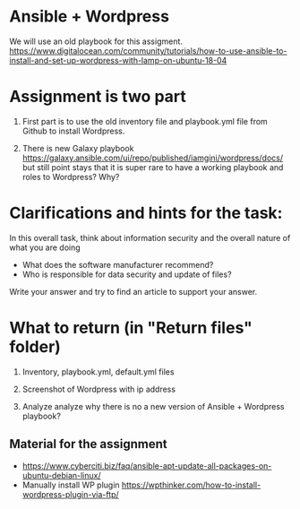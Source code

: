 # Ansible + Wordpress

We will use an old playbook for this assigment. https://www.digitalocean.com/community/tutorials/how-to-use-ansible-to-install-and-set-up-wordpress-with-lamp-on-ubuntu-18-04

# Assignment is two part
1) First part is to use the old inventory file and playbook.yml file from Github to install Wordpress.

2) There is new Galaxy playbook https://galaxy.ansible.com/ui/repo/published/iamgini/wordpress/docs/ but still point stays that it is super rare to have a working playbook and roles to Wordpress? Why?


# Clarifications and hints for the task:
In this overall task, think about information security and the overall nature of what you are doing
- What does the software manufacturer recommend?
- Who is responsible for data security and update of files?

Write your answer and try to find an article to support your answer.

# What to return (in "Return files" folder)
1) Inventory, playbook.yml, default.yml files

2) Screenshot of Wordpress with ip address

3) Analyze analyze why there is no a new version of Ansible + Wordpress playbook?

## Material for the assignment

- https://www.cyberciti.biz/faq/ansible-apt-update-all-packages-on-ubuntu-debian-linux/
- Manually install WP plugin https://wpthinker.com/how-to-install-wordpress-plugin-via-ftp/
